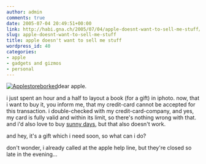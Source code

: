 ```yaml
---
author: admin
comments: true
date: 2005-07-04 20:49:51+00:00
link: http://habi.gna.ch/2005/07/04/apple-doesnt-want-to-sell-me-stuff/
slug: apple-doesnt-want-to-sell-me-stuff
title: apple doesn't want to sell me stuff
wordpress_id: 40
categories:
- apple
- gadgets and gizmos
- personal
---
```



[![Applestoreborked](http://habi.gna.ch/blog/images/applestoreborked-tm.jpg)](http://habi.gna.ch/blog/images/applestoreborked.jpg)dear apple.



i just spent an hour and a half to layout a book (for a gift) in iphoto. now, that i want to buy it, you inform me, that my credit-card cannot be accepted for this transaction. i double-checked with my credit-card-company, and yes, my card is fully valid and within its limit, so there's nothing wrong with that. and i'd also love to buy [sunny days](http://phobos.apple.com/WebObjects/MZStore.woa/wa/viewAlbum?playlistId=72601344&selectedItemId=72600856), but that also doesn't work.
  
and hey, it's a gift which i need soon, so what can i do?



don't wonder, i already called at the apple help line, but they're closed so late in the evening...

